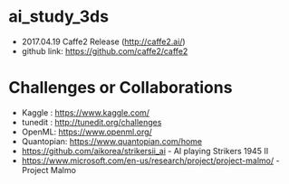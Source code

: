 # ai_study_3ds

- 2017.04.19 Caffe2 Release (http://caffe2.ai/)<br>
- github link: https://github.com/caffe2/caffe2<br>

# Challenges or Collaborations
- Kaggle : https://www.kaggle.com/ <br>
- tunedit : http://tunedit.org/challenges <br>
- OpenML: https://www.openml.org/ <br> 
- Quantopian: https://www.quantopian.com/home <br>
- https://github.com/aikorea/strikersii_ai - AI playing Strikers 1945 II <br>
- https://www.microsoft.com/en-us/research/project/project-malmo/ - Project Malmo <br>
